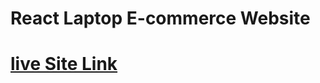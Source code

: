 # React Laptop E-commerce Website 
# [live Site Link](https://react-laptop-e-commerce.netlify.app/)
